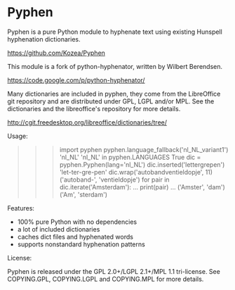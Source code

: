 Pyphen
======

Pyphen is a pure Python module to hyphenate text using existing Hunspell
hyphenation dictionaries.

https://github.com/Kozea/Pyphen

This module is a fork of python-hyphenator, written by Wilbert Berendsen.

https://code.google.com/p/python-hyphenator/

Many dictionaries are included in pyphen, they come from the LibreOffice git
repository and are distributed under GPL, LGPL and/or MPL. See the
dictionaries and the libreoffice's repository for more details.

http://cgit.freedesktop.org/libreoffice/dictionaries/tree/

Usage:

>>> import pyphen
>>> pyphen.language_fallback('nl_NL_variant1')
'nl_NL'
>>> 'nl_NL' in pyphen.LANGUAGES
True
>>> dic = pyphen.Pyphen(lang='nl_NL')
>>> dic.inserted('lettergrepen')
'let-ter-gre-pen'
>>> dic.wrap('autobandventieldopje', 11)
('autoband-', 'ventieldopje')
>>> for pair in dic.iterate('Amsterdam'):
...     print(pair)
...
('Amster', 'dam')
('Am', 'sterdam')
>>>

Features:

* 100% pure Python with no dependencies
* a lot of included dictionaries
* caches dict files and hyphenated words
* supports nonstandard hyphenation patterns

License:

Pyphen is released under the GPL 2.0+/LGPL 2.1+/MPL 1.1 tri-license.
See COPYING.GPL, COPYING.LGPL and COPYING.MPL for more details.
